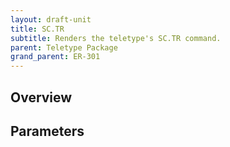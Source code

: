 ```yaml
---
layout: draft-unit
title: SC.TR
subtitle: Renders the teletype's SC.TR command.
parent: Teletype Package
grand_parent: ER-301
---
```


## Overview

## Parameters